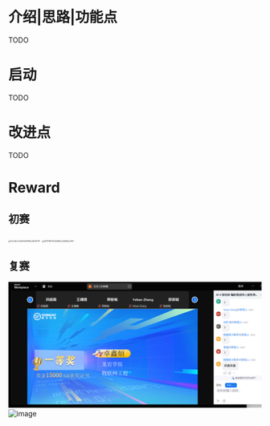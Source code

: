 # 介绍|思路|功能点
TODO
# 启动
TODO
# 改进点
TODO
# Reward
## 初赛
<img src="https://github.com/zxx17/LogisticsFSM/assets/106720338/b866928f-84dc-4cfa-87de-6375ef387a63" alt="07ce2b1cc84e1f4d11649cd853271ff" style="zoom:25%;" />
<img src="https://github.com/zxx17/LogisticsFSM/assets/106720338/10b5304b-18ab-4364-9bb1-1c10544bdd89" alt="0079182174d3df46dc426dffabc1f3f" style="zoom:25%;" />

## 复赛
![2024-07-30 140908.png](doc%2F2024-07-30%20140908.png)![image](https://github.com/zxx17/LogisticsFSM/assets/106720338/e0b0d0d9-a0a9-4e02-a0e5-f0b0d0d9f0b0)
